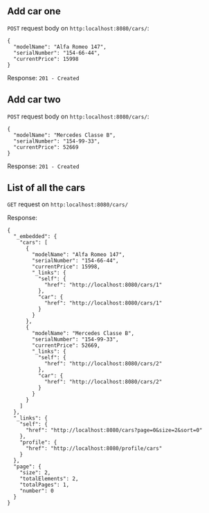 ## Add car one
`POST` request body on `http:localhost:8080/cars/`:
```
{
  "modelName": "Alfa Romeo 147",
  "serialNumber": "154-66-44",
  "currentPrice": 15998
}
```
Response: `201 - Created`
## Add car two
`POST` request body on `http:localhost:8080/cars/`:
```
{
  "modelName": "Mercedes Classe B",
  "serialNumber": "154-99-33",
  "currentPrice": 52669
}
```
Response: `201 - Created`
## List of all the cars
`GET` request on `http:localhost:8080/cars/`

Response:
```
{
  "_embedded": {
    "cars": [
      {
        "modelName": "Alfa Romeo 147",
        "serialNumber": "154-66-44",
        "currentPrice": 15998,
        "_links": {
          "self": {
            "href": "http://localhost:8080/cars/1"
          },
          "car": {
            "href": "http://localhost:8080/cars/1"
          }
        }
      },
      {
        "modelName": "Mercedes Classe B",
        "serialNumber": "154-99-33",
        "currentPrice": 52669,
        "_links": {
          "self": {
            "href": "http://localhost:8080/cars/2"
          },
          "car": {
            "href": "http://localhost:8080/cars/2"
          }
        }
      }
    ]
  },
  "_links": {
    "self": {
      "href": "http://localhost:8080/cars?page=0&size=2&sort=0"
    },
    "profile": {
      "href": "http://localhost:8080/profile/cars"
    }
  },
  "page": {
    "size": 2,
    "totalElements": 2,
    "totalPages": 1,
    "number": 0
  }
}
```
